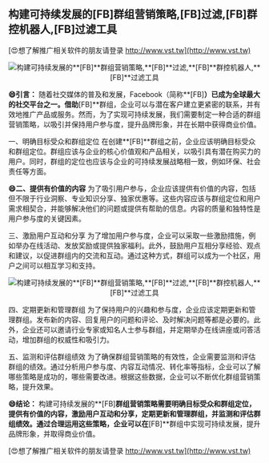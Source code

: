## **构建可持续发展的**[FB]**群组营销策略,**[FB]**过滤,**[FB]**群控机器人,**[FB]**过滤工具**

[😍想了解推广相关软件的朋友请登录 http://www.vst.tw](http://www.vst.tw)

 <center><img src="https://vst.tw/MP4/tuiguang/png/5.png" alt="构建可持续发展的**[FB]**群组营销策略,**[FB]**过滤,**[FB]**群控机器人,**[FB]**过滤工具"></center>

**😄引言：**
随着社交媒体的普及和发展，Facebook（简称**[FB]**）已成为全球最大的社交平台之一。借助**[FB]**群组，企业可以与潜在客户建立更紧密的联系，并有效地推广产品或服务。然而，为了实现可持续发展，我们需要制定一种合适的群组营销策略，以吸引并保持用户参与度，提升品牌形象，并在长期中获得商业价值。

一、明确目标受众和群组定位
在创建**[FB]**群组之前，企业应该明确目标受众和群组定位。群组应该与企业的核心价值观和产品相关，以吸引具有潜在购买力的用户。同时，群组的定位也应该与企业的可持续发展战略相一致，例如环保、社会责任等方面。

**😄二、提供有价值的内容**
为了吸引用户参与，企业应该提供有价值的内容，包括但不限于行业洞察、专业知识分享、独家优惠等。这些内容应该与群组定位和用户需求相契合，并能够解决他们的问题或提供有帮助的信息。内容的质量和独特性是用户参与度的关键因素。

三、激励用户互动和分享
为了增加用户参与度，企业可以采取一些激励措施，例如举办在线活动、发放奖励或提供独家福利。此外，鼓励用户互相分享经验、观点和建议，以促进群组内的交流和互动。通过这种方式，群组可以成为一个社区，用户之间可以相互学习和支持。

 <center><img src="https://vst.tw/MP4/tuiguang/png/6.png" alt="构建可持续发展的**[FB]**群组营销策略,**[FB]**过滤,**[FB]**群控机器人,**[FB]**过滤工具"></center>

四、定期更新和管理群组
为了保持用户的兴趣和参与度，企业应该定期更新和管理群组。发布新的内容、回复用户的问题和评论、及时解决问题等都是必要的。此外，企业还可以邀请行业专家或知名人士参与群组，并定期举办在线讲座或问答活动，增加群组的权威性和吸引力。

五、监测和评估群组绩效
为了确保群组营销策略的有效性，企业需要监测和评估群组的绩效。通过分析用户参与度、内容互动情况、转化率等指标，企业可以了解哪些策略是成功的，哪些需要改进。根据这些数据，企业可以不断优化群组营销策略，提升效果。

**😄结论：**
构建可持续发展的**[FB]**群组营销策略需要明确目标受众和群组定位，提供有价值的内容，激励用户互动和分享，定期更新和管理群组，并监测和评估群组绩效。通过合理运用这些策略，企业可以在**[FB]**群组中实现可持续发展，提升品牌形象，并取得商业价值。

[😍想了解推广相关软件的朋友请登录 http://www.vst.tw](http://www.vst.tw)



